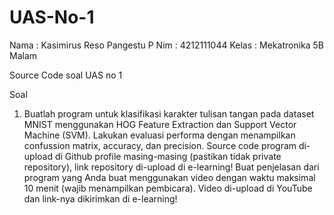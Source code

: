 # UAS-No-1
Nama      : Kasimirus Reso Pangestu P
Nim       : 4212111044
Kelas     : Mekatronika 5B Malam

Source Code soal UAS no 1

Soal 
1.	Buatlah program untuk klasifikasi karakter tulisan tangan pada dataset MNIST menggunakan HOG Feature Extraction dan Support Vector Machine (SVM). Lakukan evaluasi performa dengan menampilkan confussion matrix, accuracy,
    dan precision. Source code program di-upload di Github profile masing-masing (pastikan tidak private repository), link repository di-upload di e-learning! Buat penjelasan dari program yang Anda buat menggunakan video 
    dengan waktu maksimal 10 menit (wajib menampilkan pembicara). Video di-upload di YouTube dan link-nya dikirimkan di e-learning!


